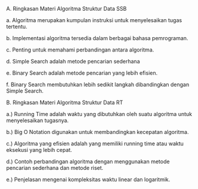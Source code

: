 A. Ringkasan Materi Algoritma Struktur Data SSB

a. Algoritma merupakan kumpulan instruksi untuk menyelesaikan tugas tertentu.

b. Implementasi algoritma tersedia dalam berbagai bahasa pemrograman.

c. Penting untuk memahami perbandingan antara algoritma.

d. Simple Search adalah metode pencarian sederhana

e. Binary Search adalah metode pencarian yang lebih efisien.

f. Binary Search membutuhkan lebih sedikit langkah dibandingkan dengan Simple Search.

B. Ringkasan Materi Algoritma Struktur Data RT

a.) Running Time adalah waktu yang dibutuhkan oleh suatu algoritma untuk menyelesaikan tugasnya.

b.) Big O Notation digunakan untuk membandingkan kecepatan algoritma.

c.) Algoritma yang efisien adalah yang memiliki running time atau waktu eksekusi yang lebih cepat.

d.) Contoh perbandingan algoritma dengan menggunakan metode pencarian sederhana dan metode riset.

e.) Penjelasan mengenai kompleksitas waktu linear dan logaritmik.
